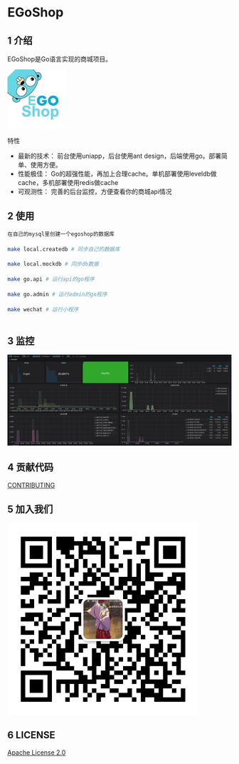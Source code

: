 # EGoShop
## 1 介绍
EGoShop是Go语言实现的商城项目。

![logo](./docs/img/logo_small.jpg)

特性
* 最新的技术： 前台使用uniapp，后台使用ant design，后端使用go。部署简单、使用方便。
* 性能极佳： Go的超强性能，再加上合理cache。单机部署使用leveldb做cache，多机部署使用redis做cache
* 可观测性： 完善的后台监控，方便查看你的商城api情况



## 2 使用
```bash
在自己的mysql里创建一个egoshop的数据库

make local.createdb # 同步自己的数据库

make local.mockdb # 同步db数据

make go.api # 运行api的go程序

make go.admin # 运行admin的go程序

make wechat # 运行小程序
 

```
## 3 监控
![monitor](./docs/img/monitor.png)

## 4 贡献代码

[CONTRIBUTING](./CONTRIBUTING-CN.md)

## 5 加入我们

![wechat](./docs/img/wechat.jpg)

## 6 LICENSE

[Apache License 2.0](./LICENSE)
